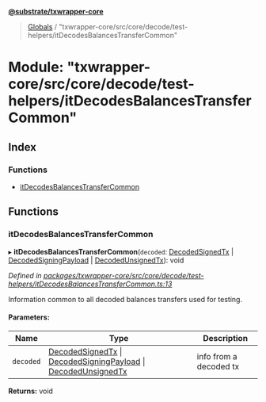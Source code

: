 **[@substrate/txwrapper-core](../README.md)**

> [Globals](../globals.md) / "txwrapper-core/src/core/decode/test-helpers/itDecodesBalancesTransferCommon"

# Module: "txwrapper-core/src/core/decode/test-helpers/itDecodesBalancesTransferCommon"

## Index

### Functions

* [itDecodesBalancesTransferCommon](_txwrapper_core_src_core_decode_test_helpers_itdecodesbalancestransfercommon_.md#itdecodesbalancestransfercommon)

## Functions

### itDecodesBalancesTransferCommon

▸ **itDecodesBalancesTransferCommon**(`decoded`: [DecodedSignedTx](_txwrapper_core_src_types_decode_.md#decodedsignedtx) \| [DecodedSigningPayload](_txwrapper_core_src_types_decode_.md#decodedsigningpayload) \| [DecodedUnsignedTx](_txwrapper_core_src_types_decode_.md#decodedunsignedtx)): void

*Defined in [packages/txwrapper-core/src/core/decode/test-helpers/itDecodesBalancesTransferCommon.ts:13](https://github.com/paritytech/txwrapper-core/blob/33adddf/packages/txwrapper-core/src/core/decode/test-helpers/itDecodesBalancesTransferCommon.ts#L13)*

Information common to all decoded balances transfers used for testing.

#### Parameters:

Name | Type | Description |
------ | ------ | ------ |
`decoded` | [DecodedSignedTx](_txwrapper_core_src_types_decode_.md#decodedsignedtx) \| [DecodedSigningPayload](_txwrapper_core_src_types_decode_.md#decodedsigningpayload) \| [DecodedUnsignedTx](_txwrapper_core_src_types_decode_.md#decodedunsignedtx) | info from a decoded tx  |

**Returns:** void
